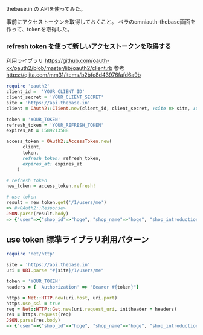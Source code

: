 thebase.in の APIを使ってみた。

事前にアクセストークンを取得しておくこと。
ペラのomniauth-thebase画面を作って、tokenを取得した。


### refresh token を使って新しいアクセストークンを取得する

利用ライブラリ
https://github.com/oauth-xx/oauth2/blob/master/lib/oauth2/client.rb
参考
https://qiita.com/mm31/items/b2bfe8d43976fafd6a9b

```.rb
require 'oauth2'
client_id =  'YOUR_CLIENT_ID'
client_secret = 'YOUR_CLIENT_SECRET'
site = 'https://api.thebase.in'
client = OAuth2::Client.new(client_id, client_secret, :site => site, :token_url => '/1/oauth/token')

token = 'YOUR_TOKEN'
refresh_token = 'YOUR_REFRESH_TOKEN'
expires_at = 1589213588

access_token = OAuth2::AccessToken.new(
      client,
      token,
      refresh_token: refresh_token,
      expires_at: expires_at
    )

# refresh token
new_token = access_token.refresh!

# use token
result = new_token.get('/1/users/me')
=> #<OAuth2::Response>
JSON.parse(result.body)
=> {"user"=>{"shop_id"=>"hoge", "shop_name"=>"hoge", "shop_introduction"=>"", "shop_url"=>"http://hoge.thebase.in", "twitter_id"=>"", "facebook_id"=>"", "ameba_id"=>"", "instagram_id"=>"", "background"=>nil, "display_background"=>0, "repeat_background"=>1, "logo"=>nil, "display_logo"=>0}}
```

## use token 標準ライブラリ利用パターン
 
```.rb
require 'net/http'

site = 'https://api.thebase.in'
uri = URI.parse "#{site}/1/users/me"

token = 'YOUR_TOKEN'
headers = { 'Authorization' => "Bearer #{token}"}

https = Net::HTTP.new(uri.host, uri.port)
https.use_ssl = true
req = Net::HTTP::Get.new(uri.request_uri, initheader = headers)
res = https.request(req)
JSON.parse(res.body)
=> {"user"=>{"shop_id"=>"hoge", "shop_name"=>"hoge", "shop_introduction"=>"", "shop_url"=>"http://hoge.thebase.in", "twitter_id"=>"", "facebook_id"=>"", "ameba_id"=>"", "instagram_id"=>"", "background"=>nil, "display_background"=>0, "repeat_background"=>1, "logo"=>nil, "display_logo"=>0}}
```
